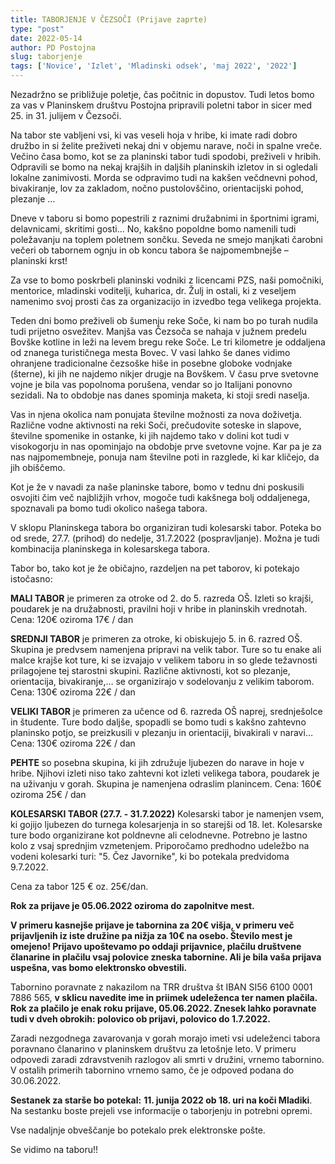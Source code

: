 ```yaml
---
title: TABORJENJE V ČEZSOČI (Prijave zaprte)
type: "post"
date: 2022-05-14
author: PD Postojna
slug: taborjenje
tags: ['Novice', 'Izlet', 'Mladinski odsek', 'maj 2022', '2022']
---
```


Nezadržno se približuje poletje, čas počitnic in dopustov. Tudi letos bomo za vas v Planinskem društvu Postojna pripravili poletni tabor in sicer med 25. in 31. julijem v Čezsoči.

Na tabor ste vabljeni vsi, ki vas veseli hoja v hribe, ki imate radi dobro družbo in si želite preživeti nekaj dni v objemu narave, noči in spalne vreče. Večino časa bomo, kot se za planinski tabor tudi spodobi, preživeli v hribih. Odpravili se bomo na nekaj krajših in daljših planinskih izletov in si ogledali lokalne zanimivosti. Morda se odpravimo tudi na kakšen večdnevni pohod, bivakiranje, lov za zakladom, nočno pustolovščino, orientacijski pohod, plezanje ...

Dneve v taboru si bomo popestrili z raznimi družabnimi in športnimi igrami, delavnicami, skritimi gosti... No, kakšno popoldne bomo namenili tudi poležavanju na toplem poletnem sončku. Seveda ne smejo manjkati čarobni večeri ob tabornem ognju in ob koncu tabora še najpomembnejše – planinski krst!

Za vse to bomo poskrbeli planinski vodniki z licencami PZS, naši pomočniki, mentorice, mladinski voditelji, kuharica, dr. Žulj in ostali, ki z veseljem namenimo svoj prosti čas za organizacijo in izvedbo tega velikega projekta.

Teden dni bomo preživeli ob šumenju reke Soče, ki nam bo po turah nudila tudi prijetno osvežitev. Manjša vas Čezsoča se nahaja v južnem predelu Bovške kotline in leži na levem bregu reke Soče. Le tri kilometre je oddaljena od znanega turističnega mesta Bovec. V vasi lahko še danes vidimo ohranjene tradicionalne čezsoške hiše in posebne globoke vodnjake (šterne), ki jih ne najdemo nikjer drugje na Bovškem. V času prve svetovne vojne je bila vas popolnoma porušena, vendar so jo Italijani ponovno sezidali. Na to obdobje nas danes spominja maketa, ki stoji sredi naselja. 

Vas in njena okolica nam ponujata številne možnosti za nova doživetja. Različne vodne aktivnosti na reki Soči, prečudovite soteske in slapove, številne spomenike in ostanke, ki jih najdemo tako v dolini kot tudi v visokogorju in nas opominjajo na obdobje prve svetovne vojne. Kar pa je za nas najpomembneje, ponuja nam številne poti in razglede, ki kar kličejo, da jih obiščemo. 

Kot je že v navadi za naše planinske tabore, bomo v tednu dni poskusili osvojiti čim več najbližjih vrhov, mogoče tudi kakšnega bolj oddaljenega, spoznavali pa bomo tudi okolico našega tabora. 

V sklopu Planinskega tabora bo organiziran tudi kolesarski tabor. Poteka bo  od srede, 27.7. (prihod) do nedelje, 31.7.2022 (pospravljanje). Možna je tudi kombinacija planinskega in kolesarskega tabora.


Tabor bo, tako kot je že običajno, razdeljen na pet taborov, ki potekajo istočasno:

**MALI TABOR** je primeren za otroke od 2. do 5. razreda OŠ. Izleti so krajši, poudarek je na družabnosti, pravilni hoji v hribe in planinskih vrednotah. Cena: 120€ oziroma 17€ / dan

**SREDNJI TABOR** je primeren za otroke, ki obiskujejo 5. in 6. razred OŠ. Skupina je predvsem namenjena pripravi na velik tabor. Ture so tu enake ali malce krajše kot ture, ki se izvajajo v velikem taboru in so glede težavnosti prilagojene tej starostni skupini. Različne aktivnosti, kot so plezanje, orientacija, bivakiranje,… se organizirajo v sodelovanju z velikim taborom. Cena: 130€ oziroma 22€ / dan

**VELIKI TABOR** je primeren za učence od 6. razreda OŠ naprej, srednješolce in študente. Ture bodo daljše, spopadli se bomo tudi s kakšno zahtevno planinsko potjo, se preizkusili v plezanju in orientaciji, bivakirali v naravi… Cena: 130€ oziroma 22€ / dan

**PEHTE** so posebna skupina, ki jih združuje ljubezen do narave in hoje v hribe. Njihovi izleti niso tako zahtevni kot izleti velikega tabora, poudarek je na uživanju v gorah. Skupina je namenjena odraslim planincem. Cena: 160€ oziroma 25€ / dan

**KOLESARSKI TABOR (27.7. - 31.7.2022)**
Kolesarski tabor je namenjen vsem, ki gojijo ljubezen do turnega kolesarjenja in so starejši od 18. let. Kolesarske ture bodo organizirane kot poldnevne ali celodnevne. Potrebno je lastno kolo z vsaj sprednjim vzmetenjem. Priporočamo predhodno udeležbo na vodeni kolesarki turi: "5. Čez Javornike", ki bo potekala predvidoma 9.7.2022.

Cena za tabor 125 € oz. 25€/dan.


<!-- Prijave potekajo elektronsko preko [spletnega obrazca](https://docs.google.com/forms/d/e/1FAIpQLSfuXCmiQmriEZpWZ6hWKpYYjGOUDXsxTKLck3lBMoggpgWwEA/viewform?vc=0&c=0&w=1&flr=0). -->

**Rok za prijave je 05.06.2022 oziroma do zapolnitve mest.**

**V primeru kasnejše prijave je tabornina za 20€ višja, v primeru več prijavljenih iz iste družine pa nižja za 10€ na osebo. Število mest je omejeno! Prijavo upoštevamo po oddaji prijavnice, plačilu društvene članarine in plačilu vsaj polovice zneska tabornine. Ali je bila vaša prijava uspešna, vas bomo elektronsko obvestili.**

Tabornino poravnate z nakazilom na TRR društva št IBAN SI56 6100 0001 7886 565, **v sklicu navedite ime in priimek udeleženca ter namen plačila. Rok za plačilo je enak roku prijave, 05.06.2022. Znesek lahko poravnate tudi v dveh obrokih: polovico ob prijavi, polovico do 1.7.2022.**

Zaradi nezgodnega zavarovanja v gorah morajo imeti vsi udeleženci tabora poravnano članarino v planinskem društvu za letošnje leto.
V primeru odpovedi zaradi zdravstvenih razlogov ali smrti v družini, vrnemo tabornino. V ostalih primerih tabornino vrnemo samo, če je odpoved podana do 30.06.2022.

**Sestanek za starše bo potekal:**
**11. junija 2022 ob 18. uri na koči Mladiki**. Na sestanku boste prejeli vse informacije o taborjenju in potrebni opremi.

Vse nadaljnje obveščanje bo potekalo prek elektronske pošte.

Se vidimo na taboru!!
